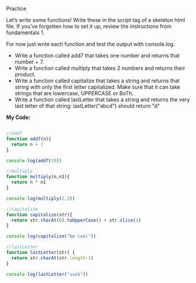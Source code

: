 Practice

Let’s write some functions! Write these in the script tag of a skeleton html file. If you’ve forgotten how to set it up, review the instructions from fundamentals 1.

For now just write each function and test the output with console.log.

* Write a function called add7 that takes one number and returns that number + 7.
* Write a function called multiply that takes 2 numbers and returns their product.
* Write a function called capitalize that takes a string and returns that string with only the first letter capitalized. Make sure that it can take strings that are lowercase, UPPERCASE or BoTh.
* Write a function called lastLetter that takes a string and returns the very last letter of that string:
lastLetter("abcd") should return "d"

**My Code:**
```javascript

//add7
function add7(n){
  return n + 7
}

console.log(add7(20))

//multiply
function multiply(n,n1){
  return n * n1
}

console.log(multiply(2,3))

//capitalize
function capitalize(str){
  return str.charAt(0).toUpperCase() + str.slice(1)
}

console.log(capitalize("be cool"))

//lastLetter
function lastLetter(str) {
  return str.charAt(str.length-1)
}

console.log(lastLetter("suck"))
```

